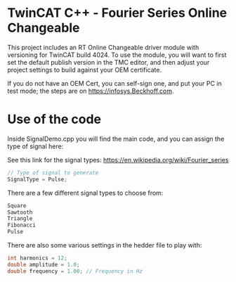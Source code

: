# TwinCAT C++ - Fourier Series Online Changeable

This project includes an RT Online Changeable driver module with versioning for TwinCAT build 4024. To use the module, you will want to first set the default publish version in the TMC editor, and then adjust your project settings to build against your OEM certificate.

If you do not have an OEM Cert, you can self-sign one, and put your PC in test mode; the steps are on https://infosys.Beckhoff.com.

# Use of the code

Inside SignalDemo.cpp you will find the main code, and you can assign the type of signal here:

See this link for the signal types: https://en.wikipedia.org/wiki/Fourier_series

```CPP
// Type of signal to generate
SignalType = Pulse;
```

There are a few different signal types to choose from:

```CPP
Square
Sawtooth
Triangle
Fibonacci
Pulse
```

There are also some various settings in the hedder file to play with:

```CPP
int harmonics = 12;
double amplitude = 1.0;
double frequency = 1.00; // Frequency in Hz
```